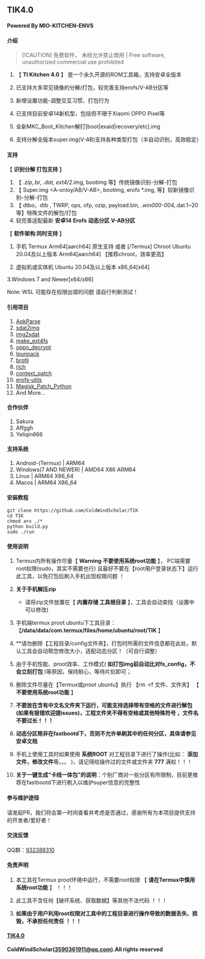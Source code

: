 ## TIK4.0

#### Powered By MIO-KITCHEN-ENVS

#### **介绍**
>
> [!CAUTION]
> 免费软件， 未经允许禁止商用 | Free software, unauthorized commercial use prohibited

1. 【 **TI Kitchen 4.0** 】 是一个永久开源的ROM工具箱，支持安卓全版本

2. 已支持大多常见镜像的分解/打包，较完善支持erofs/V-AB分区等

3. 新增设置功能-调整交互习惯、打包行为

4. 已支持目前安卓14新机型，包括但不限于Xiaomi OPPO Pixel等

5. 全新MKC_Boot_Kitchen解打[boot|exaid|recovery/etc].img

6. 支持分解全版本super.img(V-AB)支持各种类型打包（半自动识别，高效稳定）

#### **支持**

【 **识别分解 打包支持** 】

1. 【 *.zip,*.br, *.dat, ext4/2*.img, bootimg 等】传统镜像识别-分解-打包
2. 【 Super.img <A-onloy/AB/V-AB>, bootimg<header3>, erofs *.img,  等】较新镜像识别-分解-打包
3. 【 dtbo，dtb , TWRP, ops, ofp, ozip, payload.bin, *.win000-004,*.dat.1~20等】特殊文件的解包/打包
4. 较完善适配最新 **安卓14** **Erofs** **动态分区** **V-AB分区**

【 **软件架构  同时支持** 】

1. 手机 Termux  Arm64[aarch64] 原生支持 或者 [<Linux Deploy>/Termux] Chroot Ubuntu 20.04及以上版本 Arm64[aarch64] 【推荐chroot，效率更高】

2. 虚拟机或实体机 Ubuntu 20.04及以上版本 x86_64[x64]

3.Windows 7 and Newer[x64/x86]

Note: WSL 可能存在权限出错的问题 请自行判断测试！

#### **引用项目**

1. [ApkParse](https://github.com/zxvzxv/ApkParse/)
2. [sdat2img](https://github.com/xpirt/sdat2img)
3. [img2sdat](https://github.com/xpirt/img2sdat)
4. [make_ext4fs](https://github.com/jamflux/make_ext4fs)
5. [oppo_decrypt](https://github.com/bkerler/oppo_decrypt)
6. [lpunpack](https://github.com/unix3dgforce/lpunpack)
7. [brotli](https://github.com/google/brotli)
8. [rich](https://github.com/Textualize/rich/)
9. [context_patch](https://github.com/ColdWindScholar/context_patch)
10. [erofs-utils](https://github.com/sekaiacg/erofs-utils/)
11. [Magisk_Patch_Python](https://github.com/ColdWindScholar/Magisk_Patch_Python)
12. And More...

#### **合作伙伴**

1. Sakura
2. Affggh
3. Yeliqin666

#### **支持系统**

1. Android-(Termux) | ARM64
2. Windows(7 AND NEWER) | AMD64 X86 ARM64
3. Linux | ARM64 X86_64
4. Macos | ARM64 X86_64

#### **安装教程**

    git clone https://github.com/ColdWindScholar/TIK
    cd TIK
    chmod a+x ./*
    python build.py
    sudo ./run

#### **使用说明**

1. Termux内所有操作尽量【 **Warning** **不要使用系统root功能** 】， PC端需要root权限(sudo，其实不需要也行) 且最好不要在【root用户登录状态下】运行此工具，以免打包后刷入手机出现权限问题 ！

2. **关于手机解压zip**
    - 请将zip文件放置在【 **内置存储 工具根目录** 】，工具会自动查找（设置中可以修改)

3. 手机端termux proot ubuntu下工具目录： 【**/data/data/com.termux/files/home/ubuntu/root/TIK** 】

4. **请勿删除【工程目录/config文件夹】，打包时所需的文件信息都在此处，默认工具会自动帮您修改大小，适配动态分区！（可自行调整）

5. 由于手机性能、proot效率、工作模式( **如打包img前自动比对fs_config，不会立刻打包** )等原因，保持耐心，等待片刻即可；

6. 删除文件尽量在【Termux或proot ubuntu】执行 【rm -rf 文件、文件夹】 【 **不要使用系统root功能** 】

7. **不要放在含有中文名文件夹下运行，可能支持选择带有空格的文件进行解包(如果有报错欢迎提issues)，工程文件夹不得有空格或其他特殊符号 ，文件名不要过长！！！**

8. **动态分区除非在fastbootd下，否则不允许单刷其中的任何分区，具体请参见安卓文档**

9. 手机上使用工具时如果使用 **系统ROOT** 对工程目录下进行了操作(比如： **添加文件，修改文件**等。。。 )，请记得给操作过的文件或文件夹  **777**  满权！！！

10. **关于一键生成“卡线一体包”的说明**：个别厂商对一些分区有所限制，目前更推荐在fastbootd下进行刷入以维护super信息的完整性

#### **参与维护途径**

  请发起PR，我们将会第一时间查看并考虑是否通过，感谢所有为本项目提供支持的开发者/爱好者！

#### **交流反馈**

  QQ群：[932388310](#交流反馈-)

#### **免责声明**

1. 本工具在Termux proot环境中运行，不需要root权限 【 **请在Termux中慎用系统root功能** 】 ！！！

2. 此工具不含任何【破坏系统、获取数据】等其他不法代码 ！！！

3. **如果由于用户利用root权限对工具中的工程目录进行操作导致的数据丢失、损毁，不承担任何责任 ！！！**

#### [TIK4.0](https://github.com/ColdWindScholar/TIK)

#### ColdWindScholar(<3590361911@qq.com>).All rights reserved
